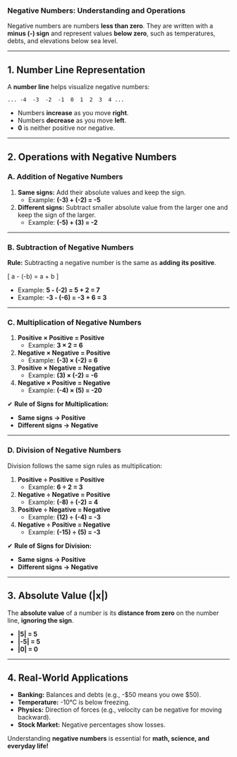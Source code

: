 ### **Negative Numbers: Understanding and Operations**  

Negative numbers are numbers **less than zero**. They are written with a **minus (-) sign** and represent values **below zero**, such as temperatures, debts, and elevations below sea level.  

---

## **1. Number Line Representation**  

A **number line** helps visualize negative numbers:  

```
... -4  -3  -2  -1  0  1  2  3  4 ...
```

- Numbers **increase** as you move **right**.  
- Numbers **decrease** as you move **left**.  
- **0** is neither positive nor negative.  

---

## **2. Operations with Negative Numbers**  

### **A. Addition of Negative Numbers**  
1. **Same signs:** Add their absolute values and keep the sign.  
   - Example: **(-3) + (-2) = -5**  
2. **Different signs:** Subtract smaller absolute value from the larger one and keep the sign of the larger.  
   - Example: **(-5) + (3) = -2**  

---

### **B. Subtraction of Negative Numbers**  
**Rule:** Subtracting a negative number is the same as **adding its positive**.  

\[
a - (-b) = a + b
\]

- Example: **5 - (-2) = 5 + 2 = 7**  
- Example: **-3 - (-6) = -3 + 6 = 3**  

---

### **C. Multiplication of Negative Numbers**  
1. **Positive × Positive = Positive**  
   - Example: **3 × 2 = 6**  
2. **Negative × Negative = Positive**  
   - Example: **(-3) × (-2) = 6**  
3. **Positive × Negative = Negative**  
   - Example: **(3) × (-2) = -6**  
4. **Negative × Positive = Negative**  
   - Example: **(-4) × (5) = -20**  

✔ **Rule of Signs for Multiplication:**  
- **Same signs → Positive**  
- **Different signs → Negative**  

---

### **D. Division of Negative Numbers**  
Division follows the same sign rules as multiplication:  

1. **Positive ÷ Positive = Positive**  
   - Example: **6 ÷ 2 = 3**  
2. **Negative ÷ Negative = Positive**  
   - Example: **(-8) ÷ (-2) = 4**  
3. **Positive ÷ Negative = Negative**  
   - Example: **(12) ÷ (-4) = -3**  
4. **Negative ÷ Positive = Negative**  
   - Example: **(-15) ÷ (5) = -3**  

✔ **Rule of Signs for Division:**  
- **Same signs → Positive**  
- **Different signs → Negative**  

---

## **3. Absolute Value (|x|)**  
The **absolute value** of a number is its **distance from zero** on the number line, **ignoring the sign**.  

- **|5| = 5**  
- **|-5| = 5**  
- **|0| = 0**  

---

## **4. Real-World Applications**  
- **Banking:** Balances and debts (e.g., -$50 means you owe $50).  
- **Temperature:** -10°C is below freezing.  
- **Physics:** Direction of forces (e.g., velocity can be negative for moving backward).  
- **Stock Market:** Negative percentages show losses.  

Understanding **negative numbers** is essential for **math, science, and everyday life!**
